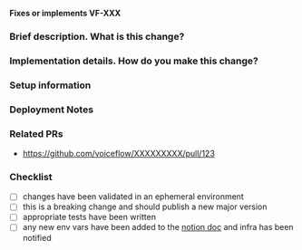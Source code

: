 <!-- You can erase any parts of this template not applicable to your Pull Request. -->

**Fixes or implements VF-XXX**

### Brief description. What is this change?

<!-- Build up some context for your teammates on the changes made here and potential tradeoffs made and/or highlight any topics for discussion -->

### Implementation details. How do you make this change?

<!-- Explain the way/approach you follow to make this change more deeply in order to help your teammates to understand much easier this change -->

### Setup information

<!-- Notes regarding local environment. These should note any new configurations, new environment variables, etc. -->


### Deployment Notes

<!-- Notes regarding deployment the contained body of work. These should note any db migrations, etc. -->

### Related PRs

<!-- List related PRs against other branches -->

- https://github.com/voiceflow/XXXXXXXXX/pull/123

### Checklist

- [ ] changes have been validated in an ephemeral environment
- [ ] this is a breaking change and should publish a new major version
- [ ] appropriate tests have been written
- [ ] any new env vars have been added to the [notion doc](https://www.notion.so/voiceflow/Add-Environment-Variables-be1b0136479f45f1adece7995a7adbfb) and infra has been notified
